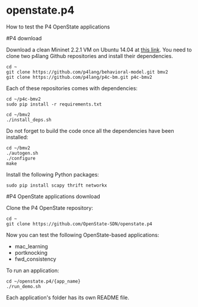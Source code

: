 # openstate.p4

How to test the P4 OpenState applications

#P4 download

Download a clean Mininet 2.2.1 VM on Ubuntu 14.04 at [this link](https://github.com/mininet/mininet/wiki/Mininet-VM-Images).
You need to clone two p4lang Github repositories and install their dependencies.

    cd ~
    git clone https://github.com/p4lang/behavioral-model.git bmv2
    git clone https://github.com/p4lang/p4c-bm.git p4c-bmv2

Each of these repositories comes with dependencies:

    cd ~/p4c-bmv2
    sudo pip install -r requirements.txt
    
    cd ~/bmv2
    ./install_deps.sh
    
Do not forget to build the code once all the dependencies have been installed:

    cd ~/bmv2
    ./autogen.sh
    ./configure
    make

Install the following Python packages:

    sudo pip install scapy thrift networkx

#P4 OpenState applications download

Clone the P4 OpenState repository:

    cd ~
    git clone https://github.com/OpenState-SDN/openstate.p4

Now you can test the following OpenState-based applications:

* mac_learning
* portknocking
* fwd_consistency

To run an application:

    cd ~/openstate.p4/{app_name}
    ./run_demo.sh
    
Each application's folder has its own README file.
